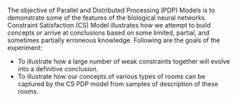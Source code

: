 The objective of Parallel and Distributed Processing (PDP) Models is to demonstrate some of the features of the biological neural networks. Constraint Satisfaction (CS) Model illustrates how we attempt to build concepts or arrive at conclusions based on some limited, partial, and sometimes partially erroneous knowledge. Following are the goals of the experiment: 
- To illustrate how a large number of weak constraints together will evolve into a definitive conclusion.
- To illustrate how our concepts of various types of rooms can be captured by the CS PDP model from samples of description of these rooms.


